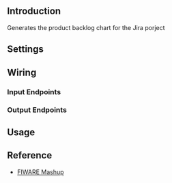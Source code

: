 ## Introduction

Generates the product backlog chart for the Jira porject

## Settings

## Wiring

### Input Endpoints

### Output Endpoints

## Usage

## Reference

- [FIWARE Mashup](https://mashup.lab.fiware.org/)
